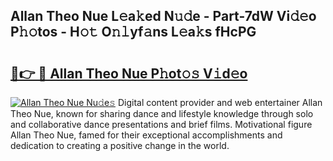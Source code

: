 ## Allan Theo Nue L𝚎a𝚔ed N𝚞𝚍e - Part-7dW Vi𝚍𝚎o P𝚑𝚘tos - H𝚘𝚝 O𝚗𝚕yf𝚊ns L𝚎a𝚔s fHcPG

# <h2><a href="http://kfce1q.oniu.top/?m=Allan+Theo+Nue">🔗👉 🔴 Allan Theo Nue P𝚑ot𝚘𝚜 V𝚒d𝚎o</a></h2>

[![Allan Theo Nue Nu𝚍e𝚜](https://i.imgur.com/0qMVB7G.gif)](http://kfce1q.oniu.top/?m=Allan+Theo+Nue)
Digital content provider and web entertainer Allan Theo Nue, known for sharing dance and lifestyle knowledge through solo and collaborative dance presentations and brief films. Motivational figure Allan Theo Nue, famed for their exceptional accomplishments and dedication to creating a positive change in the world.  
